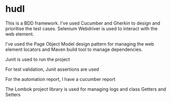 # hudI
This is a BDD framework. I've used Cucumber and Gherkin to design and prioritise the test cases. Selenium Webdriver is used to interact with the web element.

I've used the Page Object Model design pattern for managing the web element locators and Maven build tool to manage dependencies.

Junit is used to run the project

For test validation, Junit assertions are used

For the automation report, I have a cucumber report


The Lombok project library is used for managing logs and class Getters and Setters
